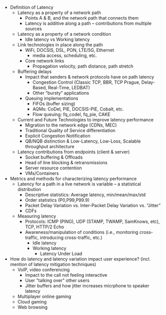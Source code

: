 
* Definition of Latency
	* Latency as a property of a network path
		* Points A & B, and the network path that connects them
		* Latency is additive along a path – contributions from multiple sources
	* Latency as a property of a network condition
		* Idle latency vs Working latency
	* Link technologies in place along the path
		* WiFi, DOCSIS, DSL, PON, LTE/5G, Ethernet
			* media access, scheduling, etc.
		* Core network links
			* Propagation velocity, path distance, path stretch
	* Buffering delays
		* Impact that senders & network protocols have on path latency
			* Congestion Control (Classic TCP, BBR, TCP Prague, Delay-Based, Real-Time, LEDBAT)
			* Other “bursty” applications
		* Queuing implementations
			* FIFOs (buffer sizing)
			* AQMs: CoDel, PIE, DOCSIS-PIE, Cobalt, etc.
			* Flow queuing: fq\_codel, fq\_pie, CAKE
	* Current and Future Technologies to improve latency performance
		* Migration to the network edge (CDNs, MEC)
		* Traditional Quality of Service differentiation
		* Explicit Congestion Notification
		* QB/NQB distinction & Low-Latency, Low-Loss, Scalable throughput architecture
	* Latency contributions from endpoints (client & server)
		* Socket buffering & Offloads
		* Head of line blocking & retransmissions
		* Server resource contention
		* VMs/Containers 
* Metrics and methods for characterizing latency performance
	* Latency for a path in a live network is variable – a statistical distribution
		* Descriptive statistics: Average latency, min/mean/max/std
		* Order statistics (P0,P99,P99.9)
		* Packet Delay Variation vs. Inter-Packet Delay Variation vs. “Jitter”
		* CDFs
	* Measuring latency 
		* Protocols: ICMP (PING), UDP (STAMP, TWAMP, SamKnows, etc), TCP, HTTP/2 Echo
		* Awareness/manipulation of conditions (i.e., monitoring cross-traffic, introducing cross-traffic, etc.) 
			* Idle latency
			* Working latency
				* Latency Under Load
* How do latency and latency variation impact user experience? (incl. mention of latency mitigation techniques)
	* VoIP, video conferencing
	 	* Impact to the call not feeling interactive 
	 	* User "talking over" other users 
	 	* Jitter buffers and how jitter increases micrphone to speaker latency 
	* Multiplayer online gaming
	* Cloud gaming
	* Web browsing
